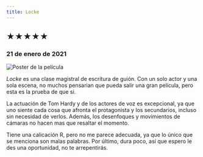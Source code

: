 ```yaml
---
title: Locke
---
```


## &starf;&starf;&starf;&starf;&starf;

### 21 de enero de 2021

![](../img/locke.jpg "Poster de la película")

*Locke* es una clase magistral de escritura de guión.
Con un solo actor y una sola escena, no muchos pensarian que pueda salir una gran película, pero esta es la prueba de que si.

La actuación de Tom Hardy y de los actores de voz es excepcional, ya que uno siente cada cosa que afronta el protagonista y los secundarios, incluso sin necesidad de verlos.
Además, los desenfoques y movimientos de cámaras no hacen mas que resaltar el momento.

Tiene una calicación R, pero no me parece adecuada, ya que lo único que se menciona son malas palabras.
Por último, dura poco, así que espero le des una oportunidad, no te arrepentirás.
